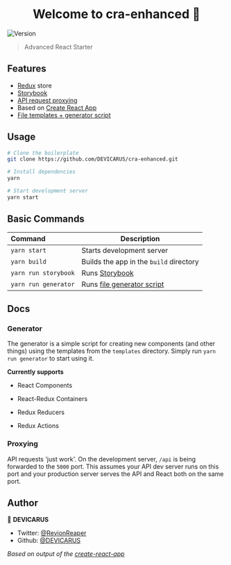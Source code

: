 <h1 align="center">Welcome to cra-enhanced 👋</h1>
<p>
  <img alt="Version" src="https://img.shields.io/badge/version-1.0.0-blue.svg?cacheSeconds=2592000" />
</p>

> Advanced React Starter

## Features

- [Redux](https://redux.js.org/) store
- [Storybook](https://storybook.js.org/)
- [API request proxying](#proxying)
- Based on [Create React App](https://github.com/facebook/create-react-app)
- [File templates + generator script](#generator)

## Usage

```bash
# Clone the boilerplate
git clone https://github.com/DEVICARUS/cra-enhanced.git

# Install dependencies
yarn

# Start development server
yarn start
```

## Basic Commands

| Command              | Description                                 |
|:-------------------- | ------------------------------------------- |
| `yarn start`         | Starts development server                   |
| `yarn build`         | Builds the app in the `build` directory     |
| `yarn run storybook` | Runs [Storybook](https://storybook.js.org/) |
| `yarn run generator` | Runs [file generator script](#generator)    |

## Docs

### Generator

The generator is a simple script for creating new components (and other things) using the templates from the `templates` directory. Simply run `yarn run generator` to start using it.



**Currently supports**

- React Components

- React-Redux Containers

- Redux Reducers

- Redux Actions

### Proxying

API requests 'just work'. On the development server, `/api` is being forwarded to the `5000` port. This assumes your API dev server runs on this port and your production server serves the API and React both on the same port.

## Author

👤 **DEVICARUS**

* Twitter: [@RevionReaper](https://twitter.com/RevionReaper)
* Github: [@DEVICARUS](https://github.com/DEVICARUS)

*Based on output of the [create-react-app](https://github.com/facebook/create-react-app)*
